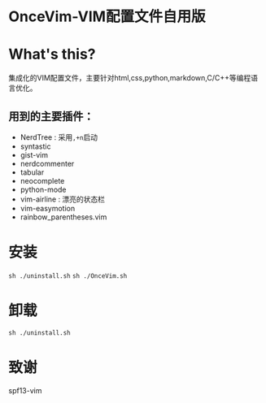 OnceVim-VIM配置文件自用版
=======
# What's this?
集成化的VIM配置文件，主要针对html,css,python,markdown,C/C++等编程语言优化。

## 用到的主要插件：
 * NerdTree : 采用`,+n`启动
 * syntastic
 * gist-vim
 * nerdcommenter
 * tabular
 * neocomplete
 * python-mode
 * vim-airline : 漂亮的状态栏
 * vim-easymotion
 * rainbow_parentheses.vim
# 安装
`sh ./uninstall.sh`
`sh ./OnceVim.sh`

# 卸载
`sh ./uninstall.sh`

# 致谢
spf13-vim
